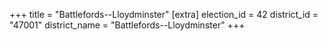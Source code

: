 +++
title = "Battlefords--Lloydminster"
[extra]
election_id = 42
district_id = "47001"
district_name = "Battlefords--Lloydminster"
+++
